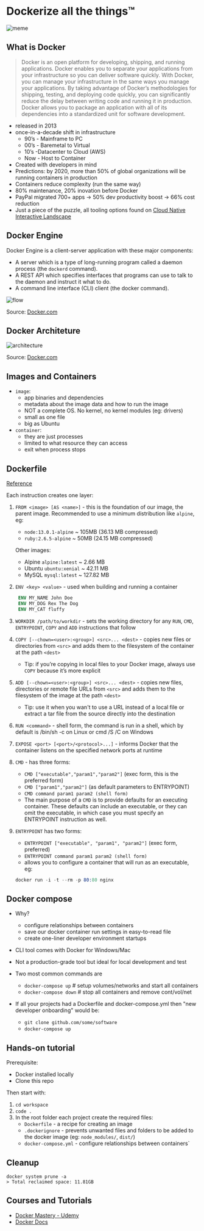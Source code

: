 # Dockerize all the things™️

![meme](all-the-things.png)

## What is Docker

> Docker is an open platform for developing, shipping, and running applications. Docker enables you to separate your applications from your infrastructure so you can deliver software quickly. With Docker, you can manage your infrastructure in the same ways you manage your applications. By taking advantage of Docker’s methodologies for shipping, testing, and deploying code quickly, you can significantly reduce the delay between writing code and running it in production.
> Docker allows you to package an application with all of its dependencies into a standardized unit for software development.

- released in 2013
- once-in-a-decade shift in infrastructure
  - 90’s - Mainframe to PC
  - 00’s - Baremetal to Virtual
  - 10’s -Datacenter to Cloud (AWS)
  - Now - Host to Container
- Created with developers in mind
- Predictions: by 2020, more than 50% of global organizations will be running containers in production
- Containers reduce complexity (run the same way)
- 80% maintenance, 20% inovation before Docker
- PayPal migrated 700+ apps -> 50% dev productivity boost -> 66% cost reduction
- Just a piece of the puzzle, all tooling options found on [Cloud Native Interactive Landscape](https://landscape.cncf.io)

## Docker Engine

Docker Engine is a client-server application with these major components:

- A server which is a type of long-running program called a daemon process (the `dockerd` command).
- A REST API which specifies interfaces that programs can use to talk to the daemon and instruct it what to do.
- A command line interface (CLI) client (the docker command).

![flow](engine-components-flow.png)

Source: [Docker.com](https://docs.docker.com/engine/docker-overview/)

## Docker Architeture

![architecture](architecture.svg)

Source: [Docker.com](https://docs.docker.com/engine/docker-overview/)

## Images and Containers

- `image`:
  - app binaries and dependencies
  - metadata about the image data and how to run the image
  - NOT a complete OS. No kernel, no kernel modules (eg: drivers)
  - small as one file
  - big as Ubuntu
- `container`:
  - they are just processes
  - limited to what resource they can access
  - exit when process stops

## Dockerfile

[Reference](https://docs.docker.com/engine/reference/builder/)

Each instruction creates one layer:

1. `FROM <image> [AS <name>]` - this is the foundation of our image, the parent image. Recommended to use a minimum distribution like `alpine`, eg:

   - `node:13.0.1-alpine` ~ 105MB (36.13 MB compressed)
   - `ruby:2.6.5-alpine` ~ 50MB (24.15 MB compressed)

   Other images:

   - Alpine `alpine:latest` ~ 2.66 MB
   - Ubuntu `ubuntu:xenial` ~ 42.11 MB
   - MySQL `mysql:latest` ~ 127.82 MB

2. `ENV <key> <value>` - used when building and running a container

   ```Dockerfile
    ENV MY_NAME John Doe
    ENV MY_DOG Rex The Dog
    ENV MY_CAT fluffy
   ```

3. `WORKDIR /path/to/workdir` - sets the working directory for any `RUN`, `CMD`, `ENTRYPOINT`, `COPY` and `ADD` instructions that follow
4. `COPY [--chown=<user>:<group>] <src>... <dest>` - copies new files or directories from `<src>` and adds them to the filesystem of the container at the path `<dest>`
   - Tip: if you’re copying in local files to your Docker image, always use `COPY` because it’s more explicit
5. `ADD [--chown=<user>:<group>] <src>... <dest>` - copies new files, directories or remote file URLs from `<src>` and adds them to the filesystem of the image at the path `<dest>`
   - Tip: use it when you wan't to use a URL instead of a local file or extract a tar file from the source directly into the destination
6. `RUN <command>` - shell form, the command is run in a shell, which by default is /bin/sh -c on Linux or cmd /S /C on Windows
7. `EXPOSE <port> [<port>/<protocol>...]` - informs Docker that the container listens on the specified network ports at runtime
8. `CMD` - has three forms:
   - `CMD ["executable","param1","param2"]` (exec form, this is the preferred form)
   - `CMD ["param1","param2"]` (as default parameters to ENTRYPOINT)
   - `CMD command param1 param2 (shell form)`
   - The main purpose of a `CMD` is to provide defaults for an executing container. These defaults can include an executable, or they can omit the executable, in which case you must specify an ENTRYPOINT instruction as well.
9. `ENTRYPOINT` has two forms:

   - `ENTRYPOINT ["executable", "param1", "param2"]` (exec form, preferred)
   - `ENTRYPOINT command param1 param2 (shell form)`
   - allows you to configure a container that will run as an executable, eg:

   ```s
   docker run -i -t --rm -p 80:80 nginx
   ```

## Docker compose

- Why?
  - configure relationships between containers
  - save our docker container run settings in easy-to-read file
  - create one-liner developer environment startups
- CLI tool comes with Docker for Windows/Mac
- Not a production-grade tool but ideal for local development and test
- Two most common commands are
  - `docker-compose up` # setup volumes/networks and start all containers
  - `docker-compose down` # stop all containers and remove cont/vol/net
- If all your projects had a Dockerfile and docker-compose.yml then "new developer onboarding" would be:

  - `git clone github.com/some/software`
  - `docker-compose up`

## Hands-on tutorial

Prerequisite:

- Docker installed locally
- Clone this repo

Then start with:

1. `cd workspace`
2. `code .`
3. In the root folder each project create the required files:
   - `Dockerfile` - a recipe for creating an image
   - `.dockerignore` - prevents unwanted files and folders to be added to the docker image (eg: `node_modules/`, `dist/`)
   - `docker-compose.yml` - configure relationships between containers`

## Cleanup

```shell
docker system prune -a
> Total reclaimed space: 11.81GB
```

## Courses and Tutorials

- [Docker Mastery - Udemy](https://www.udemy.com/course/docker-mastery)
- [Docker Docs](https://docs.docker.com)
